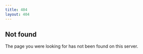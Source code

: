 ```yaml
---
title: 404
layout: 404
---
```


## Not found

The page you were looking for has not been found on this server.

